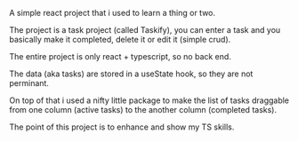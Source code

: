 A simple react project that i used to learn a thing or two.

The project is a task project (called Taskify), you can enter a task and you basically make it completed, delete it or edit it (simple crud).

The entire project is only react + typescript, so no back end.

The data (aka tasks) are stored in a useState hook, so they are not perminant.

On top of that i used a nifty little package to make the list of tasks draggable from one column (active tasks) to the another column (completed tasks).

The point of this project is to enhance and show my TS skills.
